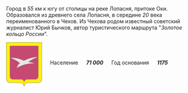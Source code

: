 <!--2021-11-05 13:29:03-->
Город в *55* км к югу от столицы на реке Лопасня, притоке Оки.
Образовался из древнего села Лопасня, в середине *20* века переименованного в Чехов.
Из Чехова родом известный советский журналист Юрий Бычков, автор туристического маршрута "*Золотое кольцо России*".

<img src="Chehov.png" align="middle" width="96px"> &emsp; 
Население &emsp; ***71 000*** &emsp;
Год основания &emsp; ***1175***